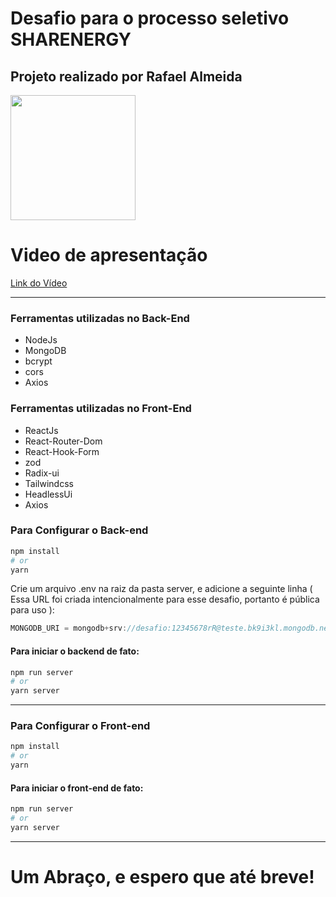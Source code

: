 # Desafio para o processo seletivo SHARENERGY

## Projeto realizado por Rafael Almeida 
<img src="https://github.com/rafaalmeida1.png" alt="" width="200px" height="200px" />

# Video de apresentação
<a href="https://www.youtube.com/watch?v=Jeup7TKS0Ds&ab_channel=RafaelAlmeida">Link do Vídeo</a>
<hr/>

### Ferramentas utilizadas no Back-End

- NodeJs
- MongoDB
- bcrypt
- cors
- Axios

### Ferramentas utilizadas no Front-End

- ReactJs
- React-Router-Dom
- React-Hook-Form
- zod
- Radix-ui
- Tailwindcss
- HeadlessUi
- Axios


### Para Configurar o Back-end

```bash
npm install
# or
yarn
```

Crie um arquivo .env na raiz da pasta server, e adicione a seguinte linha ( Essa URL foi criada intencionalmente para esse desafio, portanto é pública para uso ):
```js
MONGODB_URI = mongodb+srv://desafio:12345678rR@teste.bk9i3kl.mongodb.net/shareenergy
```

#### Para iniciar o backend de fato:
```bash
npm run server
# or
yarn server
```
<hr/>

### Para Configurar o Front-end

```bash
npm install
# or
yarn
```

#### Para iniciar o front-end de fato:
```bash
npm run server
# or
yarn server
```

<hr/>

# Um Abraço, e espero que até breve!

